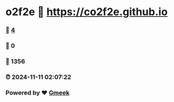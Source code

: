 # o2f2e :link: https://co2f2e.github.io 
### :page_facing_up: [4](https://co2f2e.github.io/tag.html) 
### :speech_balloon: 0 
### :hibiscus: 1356 
### :alarm_clock: 2024-11-11 02:07:22 
### Powered by :heart: [Gmeek](https://github.com/Meekdai/Gmeek)
